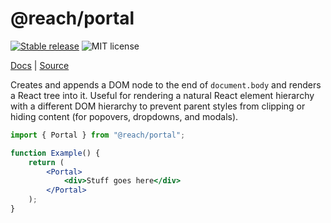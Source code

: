 # @reach/portal

[![Stable release](https://img.shields.io/npm/v/@reach/portal.svg)](https://npm.im/@reach/portal) ![MIT license](https://badgen.now.sh/badge/license/MIT)

[Docs](https://reach.tech/portal) | [Source](https://github.com/reach/reach-ui/tree/main/packages/portal)

Creates and appends a DOM node to the end of `document.body` and renders a React tree into it. Useful for rendering a natural React element hierarchy with a different DOM hierarchy to prevent parent styles from clipping or hiding content (for popovers, dropdowns, and modals).

```jsx
import { Portal } from "@reach/portal";

function Example() {
	return (
		<Portal>
			<div>Stuff goes here</div>
		</Portal>
	);
}
```
